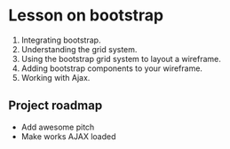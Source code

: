 # Lesson on bootstrap
1. Integrating bootstrap.
2. Understanding the grid system.
3. Using the bootstrap grid system to layout a wireframe.
4. Adding bootstrap components to your wireframe.
5. Working with Ajax.


## Project roadmap
- Add awesome pitch
- Make works AJAX loaded 